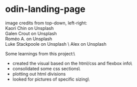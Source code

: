 # odin-landing-page

image credits from top-down, left-right: \
Kaori Chin on Unsplash \
Galen Crout on Unsplash \
Roméo A. on Unsplash \
Luke Stackpoole on Unsplash \ 
Alex on Unsplash

Some learnings from this project:\
- created the visual based on the html/css and flexbox info\
- consolidated some css sections\
- plotting out html divisions
- looked for pictures of specific sizing\

